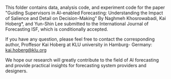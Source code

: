 This folder contains data, analysis code, and experiment code for the paper "Guiding Supervisors in AI-enabled Forecasting:
Understanding the Impact of Salience and Detail on Decision-Making" By Naghmeh Khosrowabadi, Kai Hoberg*, and Yun-Shin Lee submitted to the International Journal of Forecasting ISF, which is conditionally accepted. 

If you have any question, please feel free to contact the corresponding author, Proffesor Kai Hoberg at KLU university in Hamburg- Germany: kai.hoberg@klu.org

We hope our research will greatly contribute to the field of AI forecasting and provide practical insights for forecasting system providers and designers.
